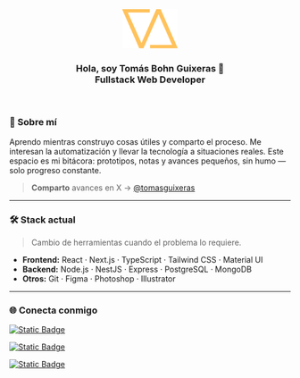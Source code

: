 <div id="header" align="center" >
  <img src="logo.png" width="100" />
  <h3 align="center">
  Hola, soy Tomás Bohn Guixeras 👋
  <br/>
  Fullstack Web Developer
  </h3>
</div>
<br/>

### 🚀 Sobre mí
Aprendo mientras construyo cosas útiles y comparto el proceso. Me interesan la automatización y llevar la tecnología a situaciones reales. Este espacio es mi bitácora: prototipos, notas y avances pequeños, sin humo — solo progreso constante.
> **Comparto** avances en X → [@tomasguixeras](https://x.com/tomasguixeras)

---

### 🛠️ Stack actual
> Cambio de herramientas cuando el problema lo requiere.
- **Frontend:** React · Next.js · TypeScript · Tailwind CSS · Material UI
- **Backend:** Node.js · NestJS · Express · PostgreSQL · MongoDB  
- **Otros:** Git · Figma · Photoshop · Illustrator  

---

### 🌐 Conecta conmigo
[![Static Badge](https://img.shields.io/badge/X%20(Twitter)-tomasguixeras?style=for-the-badge&logo=x&color=%23000000)](https://x.com/tomasguixeras)

[![Static Badge](https://img.shields.io/badge/LinkedIn-tomasguixeras?style=for-the-badge&logo=data%3Aimage%2Fwebp%3Bbase64%2CUklGRugFAABXRUJQVlA4TNwFAAAv%2F8F%2FEE9AkG1Tf9sDPNMgyLapv%2B0BnhFk29Tf9gDPFDaSlHz%2FBRruDi0QgOpXDxsZWHGl%2F%2Fttg4OgbdvE%2FGlv%2ByFExAQ02xjqbRcat97%2BIu02qda2OZLyX8L83RW63UaCy8k1GVypDa4dB1eSdXUJZblhmPnh%2FC%2B5I%2Fo%2FAZS0%2FW%2FbRj8Vgn8skXIApByAfnIBZsoeqWu4e4lpemZnyn3X23lVCPyIPJg%2BEf2fAPnWzxdvTpXs%2B0%2B7NVLWx0r4Fx2tXyrk9jRST8r5Ls4tJX0X45ayVv2eKWwrfVbFHfpEXqZa75kCb%2FU6VZEfrTMxa%2FSqNjAz01XPFbpbFaiZellR7N2yxM3qha7g1UIhd7UwkXMLgZwRSFX0FeSIXQfJ7DwksmsgAzujq8JXhd70iN5oohcyPZ%2FwRXoOXxvwDfSsbv7fYth82pk9Xux9efeszOyvWNQADn8ssS3B2gcvSqs5vUTfr6ysQsT3qO4R9R2oO0R%2BiukE0W9BCojfRkRWEsg1oiMkTYCcTnMDSCHxHTweqb%2BMdFQymeA4pK9wbggkobHCUNAEUAYyiuMuGAfOBqYjkcClYpm4aJaCxYO1Y7nmSVQUjdyF0oB3heKJOpSOSAKTCVNiophmJsK0ILFgXpE4qoYkUMlIZMQViUy4EpEpVyZS%2FbEyE1FcOyI11xG%2Be0SEayGiuQq%2BhYgUX811RERx7fDNRCquiciUKxOZcCUi4%2BLruAIRT9WVaEtVkRjNVJgoph2TiikzGTFFJoFpYOKImkIVnoXKlCdT6XhGKg1NVaw1yxGXCUvi4km6crXCUcCYG45ExlFURasYJjaBoI9sjKRbFO51ukinkVRF8YZEPfAxKs0zBeySVEV8myIxshLvWiE7ibUqZqfj1IGT8TpGHZX0pu53GJR1e9%2Fn6zPFvS3r%2FP7SlHizM5OFi70fTblvfPr%2Bmfnf%2F5v%2F%2F7K98f3nnd%2FOHi8vzmez3d3Prwur2XlA78PZl3fF9OkUsQ%2B%2FPP92dE%2BUYW9XT4QJ7K%2BCpHtvvxmgPADSX8b7UCP5wQsyzSkYL99x2dYgvYlM7D14%2BzsiTQ3qdzxcDfIrGk5Af8ViU2OA1yQ8hvmMg9MDkUShqTHUFiAoDHdlcIchfyBwhEH36D93OSwp%2FlMYevLeHIOvzmv18OSO7xQy2AbPBWRxcpyVPFTHzZHJ5DYruVjd1iGb0WuSj8VpHfLZnFZnRJLLAnK6uKzKSvOY1VmR5LCAvC4OqzLT%2FGV1ZiS5KyC3s7cg2Vndld%2BOTxK9PtOTFV%2FHJxHfhO8evhVfxycBX8a3w1fwNXzCL%2BJL%2BCZ8R%2FgKvoqv45MRXwTQPr55dGrMxnc7Mojsvs%2BP9Ws%2F1gOYnHdzrt9of%2BXb%2Be5S9%2Fgz3T3P9Se615%2FZiuN60j0fk61%2B60n3rriq327r%2FltN1d12rYc8opLBaXU4iBGq4LSkhw1U0WdFD10zJZf1cLA5U3bZBz241USTy8LhzIRo9lhRg55o57FowdQ89xy2qslrnsVhkw3HUxw22jBCs%2FqrqNGqXLKVjqb6a7TiaJq7VjUrLN1ds52KRdwV7XSF0tSuoxmcVQwZzTI6a7akyiRZmrIEZ42Wrliir6paDkWymHJFMpsyLMlX2VZdItFWVSJqe0ySXVWNdSTJVcWYJ8muWoy5AtkZawtkMmYLJBszujyiNSmPYE1xTK4arFUU3VVdrU8pxFXV3Lg4VnNXxbGY64rjCN%2FOXCiOGd%2F008UXR%2F7ll8y5v5xFc%2B1fzsIvv3Hz3%2Ba%2FzX%2Bb%2Fzb%2Fbf7b%2FPd3lHBOGa87p%2FwOzinzj%2BN%2F%2F2%2F%2B%2F9vtQK8Z6bX4XKDnI72Ar0v0RpleNdOr78FrUOB5VHhXaPAqyMhOIAmdB2RGNwGkoBNAGjmPxQBuutAzOFmQhVuHpQ2blWWSqM2xcoFmZVWDNseaGVkr61RkCmtnYMdYv%2FLy6JtpNdKrR1Ztjf51JNUKYq6gnCDup0BpRyN2f4toW5Dy5uLNKZr3n3Yf0B8%3D&color=0072b1&link=https%3A%2F%2Fwww.linkedin.com%2Fin%2Ftomasguixeras)](https://www.linkedin.com/in/tomasguixeras/)

[![Static Badge](https://img.shields.io/badge/Portfolio-tomasguixeras?style=for-the-badge&logo=data%3Aimage%2Fpng%3Bbase64%2CiVBORw0KGgoAAAANSUhEUgAAAQgAAAC5CAYAAADUF6GbAAAACXBIWXMAAAsTAAALEwEAmpwYAAAAAXNSR0IArs4c6QAAAARnQU1BAACxjwv8YQUAAA90SURBVHgB7Z3bcRzXGYT%2FsyDfGQKVgRIwuYrAfHbBJWQgZ2AyAzsCwyWUXg1FwC26VH5FBmYIfBawGO1cABLADs5cus%2B1vypTsmALugx6%2Fzndp3%2FXfDr9aGZbE9Xj3lw4i0Dz6a9nh1%2F%2FZUga%2B%2BDeXrw3sYrN4T%2F%2FNCHi8ndD4%2Byn5uPZKxOr2Bw%2BNS4Pv%2F1iQkSg%2Be%2Fp9vDra8Pzyk6uz0ysYtP92miKEJFo3E9Gw%2F3ZxCp6gbh98Q%2FTFCEC0%2Fzv7PXh13fGY9tPKGIpnUC4H86%2FHKaIf5sQIbne488eHtMY%2F3sUzOb%2B925fnJsQgQgwPdyx7b%2BXWMK9QBymiKvDb3YmRAiu91trDxJD8PvNmYlFbB78N2cfTIgwhBv9ZXku5oFAuD9d7A7vbFcmBJEhGPXawvHKNjd%2FMzGbzZM%2F4hodVgoyzY8WmsMUYWI2TwVi%2F%2FLcZHkKEsOB4dbC80qW53yeCMRgeSo4JTiEsDbHkOU5m83RP9oHp4SAMlibZxYPBadmclQguinC3KUJgeR6H%2F8coHHhzz8yZjP6FdfoNUOgCRGM8tCcyfKczouxL7SWZ%2FPpdGfIAyVnP3RWqqiOCNbmOL3l%2Bd6El82zX0UHp3RIVDPp%2FLtXcGoyzwrE8GmPtDyVi68QYufDUtQVMZGN93%2BBtjyVi6%2BPJA8G1RUxBW8HYTeKndz833AXa77Y%2FsV3vVMiSqebGK%2B75yc9dCbmxTtBELoilIuviZjBKB86E%2FPif8VoQXdFKBdfBQE7H5aiMzEPkwSC0BXxqre9RNGE7HxYyu%2BaZp9j2gTRAu%2BKaJRoKx%2F8CI%2BuRnT2oyzPcSYLxHCYszMcysUXDCcY5c4Pr7vtJz7ygFtnYs8wfYLoaH41JDokKhjChLg%2F%2BUApWNaZ2CjzBALfFbFtfvvL9yaKgtT5sDuIw%2Bfu9zaGvkiorogRZgkEpSviZnNmoiw41ub9c0d43dU0O8LMVwzDd0XokKgoKJ0Pjfs8rIj8Cr5gWWdiR5gtEISuCB0SlcTNDf7s4YgYUAqW1RXxhPkTRAu6K0K368qhcWeGpJsefj4%2F%2BjV4wbK6Ih6zSCAI74C6XVcAFGvTPXMgyShY1jT7gGUTRAv6HdBpvCsA%2FEHf%2FmR0WqUcmmuafcBigYB3RTT2vQ6J8oXT%2BeDO763NMfAFy5pmv2H5BNGCVm9ZTfnCOODbn3inVM5menVF3LFOIHr1xganNEVkB6nOfuedHu7Y2Llh0XM4sEogKOotqyk%2FKMEoN%2Fm5UnCKx7oJogXdFSGrKSuGf1dbQ%2FKctTkGIzilawDrBYLQFSGrKSdO9u8I1ubsH%2FY%2BOOU%2BGxJdAwBMEC1wy1NWU0ZgR%2FEl08PX%2F7O6IsBABIISnNIUkTykYNTOloI%2FNK%2F%2BOcRMEB3grggFpzKgiWJtjsEKTlnF4AQCHnttXstqShdO58OEYJQPQnCq5ucQJhAU9ZbVlC4Ma3PF9HDHsG9lZ0gqfg6BrxjGUG8FVhIkejDKh7oiYEAFghOc0hSRHNd7wq4LB3tuSMGpKs8isBNE%2F2c8NyxabpIe2B%2BWVdbmCPgp4l2NlidcICjqrYW%2FyUCyNtE%2FzIzN9FUG%2BPATRIuCU%2BXimvSnh%2Fs%2Ft7oi1kIRCIJ6KziVAN1BXWPY%2BwkOPG1%2BCyM4VVlXBGeCaFFgpTwidT4shWK9V9YVwRMIgnpr4W88ONYmIBjlA37buC7LkyYQnKYfLfyNRqLBKB%2BDAO0MSUXWO2%2BCaFFwqggonQ%2FIYJQPdUUshioQUu9CYHQ%2BAINR3u%2FEsN4r6YrgThAtUu8SSKjzYSlOXRELoAuE1Dtvmk%2BnSTRGrWZ%2Fcmmy3mfDnyA60F0RavoJCDwYNfywBkVdEcsIIxD4FWkKTgWA0vngusNJbAR6KhTr%2FZRwcS0dggiEVqRlSqbW5hgc673sKSLQK4ZpRVpmZBuM8qHg1CyCCQRFvdVbyeN6vzU0%2Bz049jwfypqGgrsiwk0Q%2FXc7NyRa%2BMsE%2FXpxOHv45cpSQF0RkwkqEFqRlgeUzoeAwSgflOew0EPzsBNEi%2FoC0yenzofFwK33Ig%2FNgwsEpelHC39hkDofojkXozCs9wIPzcNPEC3wO%2Fpa%2BAsDLbaRglE%2BONZ7eR9UcQQCH1jRwl8AFGszZjDKB%2Fo5LPDQPIpAKDiVKIUFo3wMzyH2LKKwQ%2FM4E0QLPrCi%2BPV6tgYlgWCUD8aahoJuG0cTCEpXhIJTi6FYmwkEo3zotvHzxJsgWuCn21r4u4Jyg1E%2B8GsairltHFUgFJxKA0rnQ0LBKB%2Fdc9i6LTiKed2NO0F0gAMrCk4toYJglAd3q66II8QXCHxgRVPEDEidD8k6F6MQglMldEVEFwjOchMt%2FJ0M2trsg1E7ywzSc5j9FJHAK4ZxglNa%2BOuFGIz6bDmiNQ1PSEIgKIEVBaf8UDof0g1G%2BegTnw4bC8%2B8KyKNCaIFH1hRcMoP%2BKwmg2CUD9egXzOy7opIRiAolqcW%2Fo5CCUa5Jhtrcwx1RTwknQmiBX%2F6rYW%2Fo8D3nO6GH678wQensn3dTUogKF0RWvj7hOHgbGtQ8glG%2BSA8h9l2RaQ1QbQwLE8Fpx5C6HzILhjlQ10RHekJBMPyVHDqHpK1ma1zMYq6IjqSEwhacEoLf3sUjJoE5TnM8IMqvQmiBd8VoYW%2FX9kakpyDUT60ZCdNgeB0RWjhL6fzId9glA%2FKc3hrWd3PSHOCaCFYngpOKRg1m8q7IpIVCFZwqtYpoh9tFYyaC%2BE5zOqDKt0JogPurde78Ldx6FRpOcEoL%2BDnMKOEb9oC0e9TwFqeFfZWDtYm%2BN23nGCUjyHjUWVXRNICQbKa6lv4S7A2iwtG%2Bai0KyLxVwxTcGolCkaBwD%2BHWVieyQsEpSuipvg1vvPhS4nBKB%2FDc4h9rcrggyr9CaIF3xVR08JftLV5Wby1OQYjOJW4q5aFQFAszwoW%2FioYheUgjO2ej50hSdzyzGOCaGG89xYfnEJfda8gGOWjsq6IbASCsNyk6OBU89tZezlta0gqCEb5oASnEs7m5DNBdDT44FSpU8R%2BD16GY1f1BKN8gJc9JZzNyUsgGJZngcEpjrXpkl%2FEGwz0kp2EszlZCQSnK6LAhb8KRlGpqSsis1cM43RFlBec2hqSGoNRPioJTmUnEJQ7%2BgUFpwjWZpXBKB%2BUAF%2BCXRH5TRAtjE%2B0cqYIBaNCgQ7wJdgVkaVAcIJT%2BS%2F8pXQ%2BVByM8lFDV0SeE0QH4bpx7gt%2F4Z0PCkZ5IQSnLCHyFQhKV0S%2BwSlK54OCUV4IAb6ktsFlKxCkevx8g1Nwa1PBqMm4W7T1nkw2J%2BNXDCMFp%2FJb%2BMuZHhSMmgw6OJWQq5a1QFDu6Oe48LfvfMC9GikYNYuSg1N5TxAtG7s0ONkt%2FMU%2BTApGzaefZpEk0RWRvUDQLM9MglOkzoediVl0U4Q57IdVAudh%2BU8QLVUHp9T5kAyuAW8Ej%2B%2BqFSEQlK6IDBb%2BUjofFIxaTIldEWVMEB0Ezz71hb%2FozgdND%2BuBT7ObqK5aOQLBsTyT3aPI6XxQMGotwxQBfA7j1hEUIxDVBaeu0Y1RB2tTwSgMBVmeBb1iGMNqSjl%2BDQ5GydqEUVBXRFEC0VtNcMszuVJRuLWpYBQUyjQbqSuirAmihfFJmF5vpYJRqYOeZiOdhxUnEJTgVEKloqTOh50JKIRpNsp5WHkTRAehKyKV4BR8ZaCsTRoFdEWUKRCMrogE4tcUa1PBKBqM4FToi4RFCgTJ8oy%2F8Bfd%2BaDpIQRZd0UU%2BophnOBUxIW%2FaozKE%2FfmAj3NBp1kixUIUldEvBt2jM4HBaPCkHFwqtwJooXRFREvOCVrM1cYwalAz2DRAkHqighuNykYlTeUaTbQM1j2BNFSRHAKfDCl6SE86JWRgSbZ4gWC0xUR7obdsMxna0gUjArOYYq4sgyDU%2BVPEB1NvsEpWZvlAA9O8SfZOgSCYnny7SYFo8oCfybGn2SrEAhecIo8RdzcYD8hmuZXTQ%2BxAV8DID%2BDlbxiGKcrgr3wt3FnhmTjGP8MxBzw1wCok2w1AkHqiqAt%2FKVYmwpGRSe3roh6JogWiuVJs5sUjCoV9JkYsSuiKoHIJTgF73xQMCopCMEpmuVZ1wTRQeiKQN%2FTR98adYz1hGIV6GsApEm2OoEYPknRlifsnj7J2tSm7sTgLNnZw88iKpwgzCiWJyoOrWBUPcDPhfBdEXUKRKLBqWFE3BoSBaOSpb8GYFeGA255VikQtK6ItaGVbkSEFtLuND0kDrq0BxycqnOCaNlQDu7WLvxFv16oMSp19i%2FPLeGuiGoFgmR5Ll74q86HOqEEp4CWZ70TRAsnOLUwtKLOh2rBL9mBWZ5VCwSnK2J%2BaAXe%2BaDpIStSDk7VPUG0uFu85TlXwdHWpiO8OgkuGzs3JKCuCAkE%2FpCoZfLCX3U%2BiJZUuyKqFwhaV8RUBb9Gp98UjMoW9LkRwPLUBNHC6IqYvvAXe49jv1esOlMIZ2Krg1MSCCN2RXgUHG5tdsGoX5DJPBEcdHBq3VmEBOIOji3oU3AFo8RD4NcAmndrLE8JxAAtODWi4Op8EMcgnImtsjwlEA9gfAKPLPzFdz7IuSiFhIJTEohvIHVFPIm%2BEqzNL1qGUw6EM7HFXRESiMdQLM9HCo7vfLiUtVkYiXRFSCAew%2BmKuH8PVOeDmALhTGyR5SmBeAStK%2BIuOAXvfFAwqmCw0%2ByC4JQE4hiUroj76Cv43kUja7NQ3JsL%2FJKdmYueJBBHIFqe%2F9EyHDEL9JnYzEVPEogxKLZhg60ll7VZPvglO7MsTwnECIRCUSwKRlVB7K4ICcRzpPx%2Bz%2BixEGkCD05ND%2BlJIJ6D0xWBYf9S27IqYXCpdgZjeleEBOIZaF0Rq5G1WR2RuiIkED4YXRFrUTCqOmIFpyQQHmhdEcvRMpxqccG7IiQQU0jJTpS1WS%2F7E3Bwyt8V4UxMovl0%2BtHQdyhm%2F0UcrM23P39nRJL4%2BxThaOyDe3vxfuzLmiCmE%2F%2BwUtODQOMJTkkgJkLIxc9DwSjB4dmuCAnEHGJans6UexAkxrsiJBBz4HRFTGN%2FouSkYDFqeUogZkDrivB%2FZwWjBJeR4JQEYi6bCKO%2BglGCz9GuCAnETGhdEeMoGCXCcKQrQgKxhKB2o5bhiEAcsTwlEAsI1hUha1OE5UlXhARiKSG6IhSMEqFxD5dJSyCWwu6KaLc899l7IULy6lvLUwKxEHpXhOsOJ9MsqxFl843lKYFYA7MrQtamiMd9cEoCsYL%2BE94RXgMUjBKRGboiJBBrcQ1hl6eW4YjY9F0RfwCIHfCXvAd04gAAAABJRU5ErkJggg%3D%3D&color=242531)](https://tomasguixeras.com)
